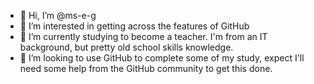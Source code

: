 - 👋 Hi, I’m @ms-e-g
- 👀 I’m interested in getting across the features of GitHub
- 🌱 I’m currently studying to become a teacher. I'm from an IT background, but pretty old school skills knowledge.
- 💞️ I’m looking to use GitHub to complete some of my study, expect I'll need some help from the GitHub community to get this done.


<!---
ms-e-g/ms-e-g is a ✨ special ✨ repository because its `README.md` (this file) appears on your GitHub profile.
You can click the Preview link to take a look at your changes.
--->
